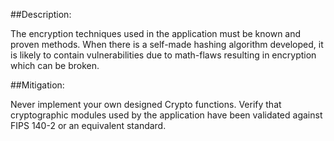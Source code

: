 ##Description:

The encryption techniques used in the application must be known and proven methods.
When there is a self-made hashing algorithm developed, it is likely to contain
vulnerabilities due to math-flaws resulting in encryption which can be broken.

##Mitigation:

Never implement your own designed Crypto functions.
Verify that cryptographic modules used by the application have been validated against
FIPS 140-2 or an equivalent standard.
